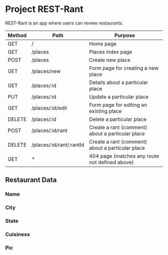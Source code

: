 # Project REST-Rant

REST-Rant is an app where users can review restaurants.

|  Method  |      Path      |      Purpose      |
| ------------- | ------------- |------------- |
|  GET  |     /      |     Home page      |
|  GET  |     /places      |     Places index page     |
|  POST  |     /places      |     Create new place     |
|  GET  |     /places/new      |     Form page for creating a new place    |
|  GET  |     /places/:id      |     Details about a particular place    |
|  PUT  |     /places/:id      |     Update a particular place    |
|  GET  |     /places/:id/edit      |     Form page for editing an existing place    |
|  DELETE  |     /places/:id     |     Delete a particular place    |
|  POST  |     /places/:id/rant      |     Create a rant (comment) about a particular place    |
|  DELETE  |     /places/:id/rant/:rantId      |     Create a rant (comment) about a particular place    |
|  GET  |     *      |     404 page (matches any route not defined above)     |


## Restaurant Data
### Name
### City
### State
### Cuisiness
### Pic